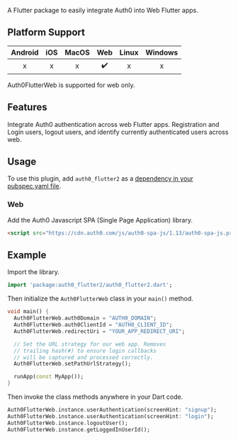 A Flutter package to easily integrate Auth0 into Web Flutter apps.

## Platform Support

| Android | iOS | MacOS | Web | Linux | Windows |
| :-----: | :-: | :---: | :-: | :---: | :----: |
|   x    | x  |  x   | ✔️  |  x   |   x   |

Auth0FlutterWeb is supported for web only.

## Features

Integrate Auth0 authentication across web Flutter apps. Registration and Login users, logout users, and identify currently authenticated users across web.

## Usage

To use this plugin, add `auth0_flutter2` as a [dependency in your pubspec.yaml file](https://plus.fluttercommunity.dev/docs/overview).


### Web

Add the Auth0 Javascript SPA (Single Page Application) library.

```html
<script src="https://cdn.auth0.com/js/auth0-spa-js/1.13/auth0-spa-js.production.js"></script>
```

## Example

Import the library.

```dart
import 'package:auth0_flutter2/auth0_flutter2.dart';
```

Then initialize the `Auth0FlutterWeb` class in your `main()` method.

```dart
void main() {
  Auth0FlutterWeb.auth0Domain = "AUTH0_DOMAIN";
  Auth0FlutterWeb.auth0ClientId = "AUTH0_CLIENT_ID";
  Auth0FlutterWeb.redirectUri = "YOUR_APP_REDIRECT_URI";

  // Set the URL strategy for our web app. Removes 
  // trailing hash(#) to ensure login callbacks
  // will be captured and processed correctly.
  Auth0FlutterWeb.setPathUrlStrategy();

  runApp(const MyApp());
}
```

Then invoke the class methods anywhere in your Dart code.

```dart
Auth0FlutterWeb.instance.userAuthentication(screenHint: "signup");
Auth0FlutterWeb.instance.userAuthentication(screenHint: "login");
Auth0FlutterWeb.instance.logoutUser();
Auth0FlutterWeb.instance.getLoggedInUserId();
```